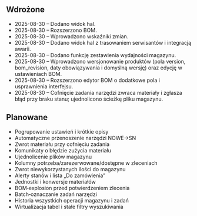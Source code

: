 ## Wdrożone
- 2025-08-30 – Dodano widok hal.
- 2025-08-30 – Rozszerzono BOM.
- 2025-08-30 – Wprowadzono wskaźniki zmian.
- 2025-08-30 – Dodano widok hal z trasowaniem serwisantów i integracją awarii.
- 2025-08-30 – Dodano funkcję zestawienia wydajności magazynu.
- 2025-08-30 – Wprowadzono wersjonowanie produktów (pola version, bom_revision,
  daty obowiązywania i domyślną wersję) oraz edycję w ustawieniach BOM.
- 2025-08-30 – Rozszerzono edytor BOM o dodatkowe pola i usprawnienia interfejsu.
- 2025-08-30 – Cofnięcie zadania narzędzi zwraca materiały i zgłasza błąd przy braku stanu;
  ujednolicono ścieżkę pliku magazynu.

## Planowane
- Pogrupowanie ustawień i krótkie opisy
- Automatyczne przenoszenie narzędzi NOWE→SN
- Zwrot materiału przy cofnięciu zadania
- Komunikaty o błędzie zużycia materiału
- Ujednolicenie plików magazynu
- Kolumny potrzeba/zarezerwowane/dostępne w zleceniach
- Zwrot niewykorzystanych ilości do magazynu
- Alerty stanów i lista „Do zamówienia”
- Jednostki i konwersje materiałów
- BOM‑explosion przed potwierdzeniem zlecenia
- Batch‑oznaczanie zadań narzędzi
- Historia wszystkich operacji magazynu i zadań
- Wirtualizacja tabel i stałe filtry wyszukiwania
